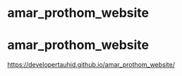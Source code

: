 # amar_prothom_website
# amar_prothom_website
https://developertauhid.github.io/amar_prothom_website/
